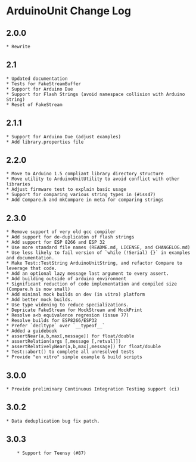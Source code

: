 # ArduinoUnit Change Log

## 2.0.0

	* Rewrite

## 2.1

	* Updated documentation
	* Tests for FakeStreamBuffer
	* Support for Arduino Due
	* Support for Flash Strings (avoid namespace collision with Arduino String)
	* Reset of FakeStream

## 2.1.1

	* Support for Arduino Due (adjust examples)
	* Add library.properties file

## 2.2.0

	* Move to Arduino 1.5 compliant library directory structure
	* Move utility to ArduinoUnitUtility to avoid conflict with other libraries
	* Adjust firmware test to explain basic usage
	* Support for comparing various string types in (#iss47)
	* Add Compare.h and mkCompare in meta for comparing strings

## 2.3.0

	* Remove support of very old gcc compiler
	* Add support for de-duplicaton of flash strings
	* Add support for ESP 8266 and ESP 32
	* Use more standard file names (README.md, LICENSE, and CHANGELOG.md)
	* Use less likely to fail version of `while (!Serial) {}` in examples and documentation.
	* Make Test::TestString ArduinoUnitString, and refactor Compare to leverage that code.
	* Add an optional lazy message last argument to every assert.
	* Add building outside of arduino environment
	* Significant reduction of code implementation and compiled size (Compare.h is now small)
	* Add minimal mock builds on dev (in vitro) platform
	* Add better mock builds.
	* Use type widening to reduce specializations.
	* Depricate FakeStream for MockStream and MockPrint
	* Resolve a<b equivalence regresion (issue 77)
	* Resolve builds for ESP8266/ESP32
	* Prefer `decltype` over `__typeof__`
	* Added a guidebook
	* assertNear(a,b,max[,message]) for float/double
	* assertRelation(args [,message [,retval]])
	* assertRelativelyNear(a,b,max[,message]) for float/double
	* Test::abort() to complete all unresolved tests
	* Provide "en vitro" simple example & build scripts
## 3.0.0
	* Provide preliminary Continuous Integration Testing support (ci)
## 3.0.2
	* Data deduplication bug fix patch.
## 3.0.3
        * Support for Teensy (#87)
